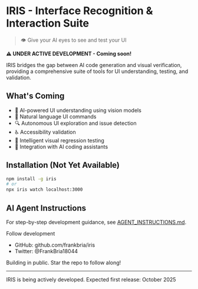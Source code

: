 # IRIS - Interface Recognition & Interaction Suite

> 👁️ Give your AI eyes to see and test your UI

**⚠️ UNDER ACTIVE DEVELOPMENT - Coming soon!**

IRIS bridges the gap between AI code generation and visual verification, providing a comprehensive suite of tools for UI understanding, testing, and validation.

## What's Coming

- 🤖 AI-powered UI understanding using vision models
- 🎯 Natural language UI commands
- 🔍 Autonomous UI exploration and issue detection  
- ♿ Accessibility validation
- 📸 Intelligent visual regression testing
- 🔌 Integration with AI coding assistants

## Installation (Not Yet Available)
```bash
npm install -g iris
# or
npx iris watch localhost:3000
```

## AI Agent Instructions

For step-by-step development guidance, see [AGENT_INSTRUCTIONS.md](AGENT_INSTRUCTIONS.md).

Follow development
- GitHub: github.com/frankbria/iris
- Twitter: @FrankBria18044

Building in public. Star the repo to follow along!

---
IRIS is being actively developed. Expected first release: October 2025
